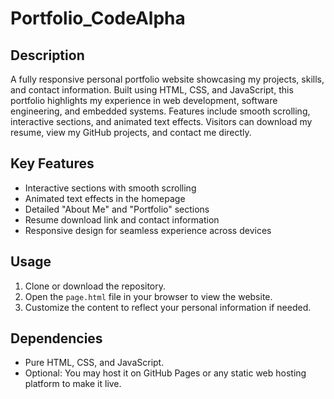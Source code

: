 # Portfolio_CodeAlpha

## Description
A fully responsive personal portfolio website showcasing my projects, skills, and contact information. Built using HTML, CSS, and JavaScript, this portfolio highlights my experience in web development, software engineering, and embedded systems. Features include smooth scrolling, interactive sections, and animated text effects. Visitors can download my resume, view my GitHub projects, and contact me directly.

## Key Features
- Interactive sections with smooth scrolling
- Animated text effects in the homepage
- Detailed "About Me" and "Portfolio" sections
- Resume download link and contact information
- Responsive design for seamless experience across devices

## Usage
1. Clone or download the repository.
2. Open the `page.html` file in your browser to view the website.
3. Customize the content to reflect your personal information if needed.

## Dependencies
- Pure HTML, CSS, and JavaScript.
- Optional: You may host it on GitHub Pages or any static web hosting platform to make it live.
